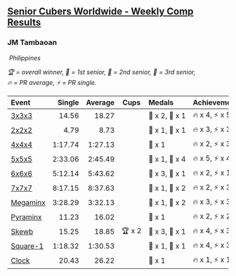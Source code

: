 <style>table {white-space: nowrap;}</style>
<link rel="stylesheet" type="text/css" href="/scw-comp/css/flags.css" />

## [Senior Cubers Worldwide - Weekly Comp Results](/scw-comp/results/)
### JM Tambaoan

<i class="flag flag-PH" />&nbsp;Philippines

<span style="white-space: nowrap;">🏆 = overall winner</span>, <span style="white-space: nowrap;">🥇 = 1st senior</span>, <span style="white-space: nowrap;">🥈 = 2nd senior</span>, <span style="white-space: nowrap;">🥉 = 3rd senior</span>, <span style="white-space: nowrap;">🔥 = PR average</span>, <span style="white-space: nowrap;">⚡ = PR single</span>.

| Event | Single | Average | Cups | Medals | Achievements|
| :-- | --: | --: | :--: | :-- | :-- |
| [3x3x3](333.md) | 14.56 | 18.27 |  | 🥈 x 2, 🥉 x 1 | 🔥 x 4, ⚡ x 5 |
| [2x2x2](222.md) | 4.79 | 8.73 |  | 🥈 x 1, 🥉 x 1 | 🔥 x 3, ⚡ x 3 |
| [4x4x4](444.md) | 1:17.74 | 1:27.13 |  | 🥉 x 1 | 🔥 x 2, ⚡ x 3 |
| [5x5x5](555.md) | 2:33.06 | 2:45.49 |  | 🥈 x 1, 🥉 x 4 | 🔥 x 5, ⚡ x 4 |
| [6x6x6](666.md) | 5:12.14 | 5:43.62 |  | 🥈 x 3, 🥉 x 1 | 🔥 x 2, ⚡ x 1 |
| [7x7x7](777.md) | 8:17.15 | 8:37.63 |  | 🥇 x 1, 🥉 x 2 | 🔥 x 2, ⚡ x 3 |
| [Megaminx](minx.md) | 3:28.29 | 3:32.13 |  | 🥈 x 1, 🥉 x 2 | 🔥 x 3, ⚡ x 3 |
| [Pyraminx](pyram.md) | 11.23 | 16.02 |  | 🥉 x 1 | 🔥 x 2, ⚡ x 2 |
| [Skewb](skewb.md) | 15.25 | 18.85 | 🏆 x 2 | 🥇 x 3, 🥈 x 1 | 🔥 x 4, ⚡ x 3 |
| [Square-1](sq1.md) | 1:18.32 | 1:30.53 |  | 🥈 x 1, 🥉 x 1 | 🔥 x 4, ⚡ x 3 |
| [Clock](clock.md) | 20.43 | 26.22 |  | 🥈 x 1 | 🔥 x 1, ⚡ x 1 |

<!-- Global site tag (gtag.js) - Google Analytics -->
<script async src="https://www.googletagmanager.com/gtag/js?id=UA-86348435-3"></script>
<script>window.dataLayer = window.dataLayer || []; function gtag() {dataLayer.push(arguments);} gtag('js', new Date()); gtag('config', 'UA-86348435-3');</script>

